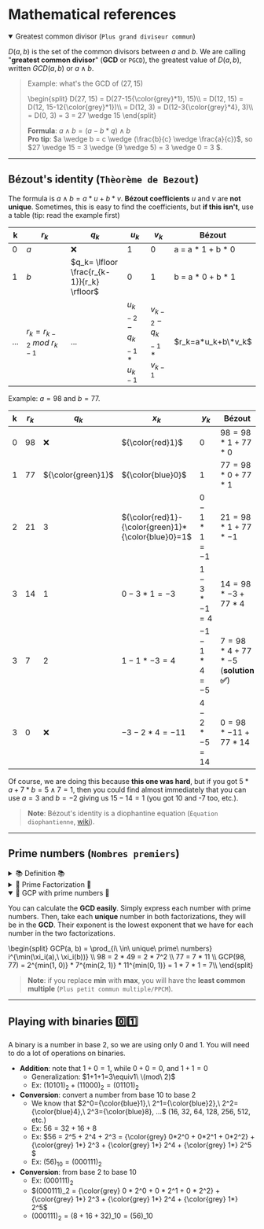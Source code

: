 # Mathematical references

<details class="details-e" open>
<summary>Greatest common divisor (<code>Plus grand diviseur commun</code>)</summary>

$D(a,b)$ is the set of the common divisors between $a$ and $b$. We are calling "**greatest common divisor**" (**GCD** or `PGCD`), the greatest value of $D(a,b)$, written $GCD(a,b)$ or $a \wedge b$.

> Example: what's the GCD of $(27, 15)$
> <p>
> \begin{split}
> D(27, 15) = D(27-15{\color{grey}*1}, 15)\\ = D(12, 15) = D(12, 15-12{\color{grey}*1})\\ = D(12, 3) = D(12-3{\color{grey}*4}, 3)\\ = D(0, 3) = 3 = 27 \wedge 15
> \end{split}
> </p>
> 
> **Formula**: $a \wedge b = (a - b * q) \wedge b$<br>
> **Pro tip**: $a \wedge b = c \wedge (\frac{b}{c} \wedge \frac{a}{c})$, so $27 \wedge 15 = 3 \wedge (9 \wedge 5) = 3 \wedge 0 = 3 $.
</details>

<hr class="sr">

## Bézout's identity (`Thèorème de Bezout`) 

The formula is $a \wedge b = a * u + b * v$. **Bézout coefficients** $u$ and $v$ are **not unique**. Sometimes, this is easy to find the coefficients, but **if this isn't**, use a table (tip: read the example first)

| k | $r_k$                       | $q_k$                                     | $u_k$ | $v_k$ | Bézout             |
|---|-----------------------------|-------------------------------------------|---|---|--------------------|
| 0 | $a$                         | ❌                                         | 1 | 0 | a = a * 1 + b * 0  |
| 1 | $b$                         | $q_k= \lfloor \frac{r_{k-1}}{r_k} \rfloor$ | 0 | 1 | b = a * 0 + b * 1  |
|...| $r_k=r_{k-2}\ mod\ r_{k-1}$ | ...                                       |$u_{k-2}-q_{k-1}*u_{k-1}$|$v_{k-2}-q_{k-1}*v_{k-1}$| $r_k=a*u_k+b\*v_k$ |

Example: $a=98$ and $b=77$.

| k | $r_k$ | $q_k$ | $x_k$ | $y_k$ | Bézout |
|---|---|---|---|---|---|
| 0 | 98 | ❌ | ${\color{red}1}$ | 0 | $98 = 98 * 1 + 77 * 0$ |
| 1 | 77 | ${\color{green}1}$ | ${\color{blue}0}$ | 1 | $77 = 98 * 0 + 77 * 1$ |
| 2 | 21 | 3 | ${\color{red}1}-{\color{green}1}*{\color{blue}0}=1$ | $0 - 1*1=-1$ | $21 = 98 * 1 + 77 * -1$ |
| 3 | 14 | 1 | $0 - 3 * 1 = -3$ | $1 - 3 * -1=4$ | $14 = 98 * -3 + 77 * 4$ |
| 3 | 7  | 2 | $1 - 1 * -3 = 4$ | $-1 - 1 * 4=-5$ | $7 = 98 * 4 + 77 * -5$ (**solution ✅**) |
| 3 | 0  | ❌ | $-3 - 2 * 4 = -11$ | $4 - 2 * -5=14$ | $0 = 98 * -11 + 77 * 14$ |

Of course, we are doing this because **this one was hard**, but if you got $5 * a + 7 * b = 5 \wedge 7 = 1$, then you could find almost immediately that you can use $a=3$ and $b=-2$ giving us $15 - 14 = 1$ (you got 10 and -7 too, etc.).

> **Note**: Bézout's identity is a diophantine equation (`Équation diophantienne`, [wiki](https://en.wikipedia.org/wiki/Diophantine_equation)).

<hr class="sl">

## Prime numbers (`Nombres premiers`)

<details class="details-e">
<summary>📚 Definition 📚</summary>

**Note**: If $p$ and $q$ are prime numbers, and $p \neq q$, then $p \wedge q = 1$.<br>
**Note**: $\phi(n)$ is called Euler's totient function (`indicatrice d'Euler`) and is the number of prime numbers with $n$.
</details>

<details class="details-e">
<summary>🧺 Prime Factorization 🧺</summary>

We are calling $\xi_p(n)$, the exponent of $p$ in the factorization of a number $n$ with prime numbers (`puissance de p dans n`, ex: $\xi_3(27) = 3$ or $\xi_5(60)=1$).
</details>

<details class="details-e" open>
<summary> 🚀 GCP with prime numbers 🚀</summary>

You can calculate the **GCD easily**. Simply express each number with prime numbers. Then, take each **unique** number in both factorizations, they will be in the **GCD**. Their exponent is the lowest exponent that we have for each number in the two factorizations.

<p>
\begin{split}
GCP(a, b) = \prod_{i\ \in\ unique\ prime\ numbers} i^{\min(\xi_i(a),\ \xi_i(b))} \\
98 = 2 * 49 = 2 * 7^2 \\
77 = 7 * 11 \\
GCP(98, 77) = 2^{min(1, 0)} * 7^{min(2, 1)} * 11^{min(0, 1)}
= 1 * 7 * 1 = 7\\
\end{split}
</p>

> **Note**: if you replace **min** with **max**, you will have the **least common multiple** (`Plus petit commun multiple/PPCM`).
</details>

<hr class="sr">

## Playing with binaries 0️⃣1️⃣

A binary is a number in base 2, so we are using only 0 and 1. You will need to do a lot of operations on binaries. 

* **Addition**: note that $1+0=1$, while $0+0=0$, and $1+1=0$
  * Generalization: $1+1+1=3\equiv1\ \(mod\ 2)$
  * Ex: $(10101)_2 + (11000)_2 = (01101)_2$
* **Conversion**: convert a number from base 10 to base 2
  * We know that $2^0={\color{blue}1},\ 2^1={\color{blue}2},\ 2^2={\color{blue}4},\ 2^3={\color{blue}8}, ...$ (16, 32, 64, 128, 256, 512, etc.)
  * Ex: $56 = 32 + 16 + 8$
  * Ex: $56 = 2^5 + 2^4 + 2^3 = {\color{grey} 0\*2^0 + 0\*2^1 + 0\*2^2} + {\color{grey} 1*} 2^3 + {\color{grey} 1*} 2^4 + {\color{grey} 1*} 2^5  $
  * Ex: $(56)_{10} = (000111)_2$
* **Conversion**: from base 2 to base 10
  * Ex: $(000111)_2$
  * $(000111)_2 = {\color{grey} 0 * 2^0 + 0 * 2^1 + 0 * 2^2} + {\color{grey} 1*} 2^3 + {\color{grey} 1*} 2^4 + {\color{grey} 1*} 2^5$
  * $(000111)_2 = (8+16+32)\_{10} = (56)\_{10}$